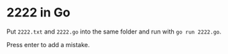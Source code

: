 # 2222 in Go

Put `2222.txt` and `2222.go` into the same folder and run with `go run 2222.go`.

Press enter to add a mistake.

